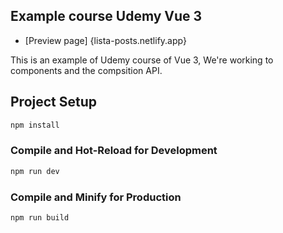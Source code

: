 ## Example course Udemy Vue 3

- [Preview page] {lista-posts.netlify.app}

This is an example of Udemy course of Vue 3, We're working to components and the compsition API.

## Project Setup

```sh
npm install
```

### Compile and Hot-Reload for Development

```sh
npm run dev
```

### Compile and Minify for Production

```sh
npm run build
```
